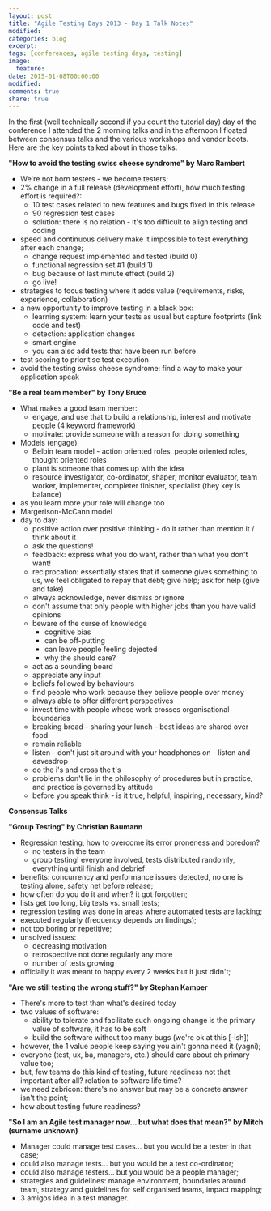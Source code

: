 ```yaml
---
layout: post
title: "Agile Testing Days 2013 - Day 1 Talk Notes"
modified:
categories: blog
excerpt:
tags: [conferences, agile testing days, testing]
image:
  feature:
date: 2015-01-08T00:00:00
modified:
comments: true
share: true
---
```

In the first (well technically second if you count the tutorial day) day of the conference I attended the 2 morning talks and in the afternoon I floated between consensus talks and the various workshops and vendor boots. Here are the key points talked about in those talks.

**"How to avoid the testing swiss cheese syndrome" by Marc Rambert**

* We're not born testers - we become testers;
* 2% change in a full release (development effort), how much testing effort is required?:
  * 10 test cases related to new features and bugs fixed in this release
  * 90 regression test cases
  * solution: there is no relation - it's too difficult to align testing and coding
* speed and continuous delivery make it impossible to test everything after each change;
  * change request implemented and tested (build 0)
  * functional regression set #1 (build 1)
  * bug because of last minute effect (build 2)
  * go live!
* strategies to focus testing where it adds value (requirements, risks, experience, collaboration)
* a new opportunity to improve testing in a black box:
  * learning system: learn your tests as usual but capture footprints (link code and test)
  * detection: application changes
  * smart engine
  * you can also add tests that have been run before
* test scoring to prioritise test execution
* avoid the testing swiss cheese syndrome: find a way to make your application speak

**"Be a real team member" by Tony Bruce**

* What makes a good team member:
  * engage, and use that to build a relationship, interest and motivate people (4 keyword framework)
  * motivate: provide someone with a reason for doing something
* Models (engage)
  * Belbin team model - action oriented roles, people oriented roles, thought oriented roles
  * plant is someone that comes up with the idea
  * resource investigator, co-ordinator, shaper, monitor evaluator, team worker, implementer, completer finisher, specialist (they key is balance)
* as you learn more your role will change too
* Margerison-McCann model
* day to day:
  * positive action over positive thinking - do it rather than mention it / think about it
  * ask the questions!
  * feedback: express what you do want, rather than what you don't want!
  * reciprocation: essentially states that if someone gives something to us, we feel obligated to repay that debt; give help; ask for help (give and take)
  * always acknowledge, never dismiss or ignore
  * don't assume that only people with higher jobs than you have valid opinions
  * beware of the curse of knowledge
    - cognitive bias
    - can be off-putting
    - can leave people feeling dejected
    - why the should care?
  * act as a sounding board
  * appreciate any input
  * beliefs followed by behaviours
  * find people who work because they believe people over money
  * always able to offer different perspectives
  * invest time with people whose work crosses organisational boundaries
  * breaking bread - sharing your lunch - best ideas are shared over food
  * remain reliable
  * listen - don't just sit around with your headphones on - listen and eavesdrop
  * do the i's and cross the t's
  * problems don't lie in the philosophy of procedures but in practice, and practice is governed by attitude
  * before you speak think - is it true, helpful, inspiring, necessary, kind?

**Consensus Talks**

**"Group Testing" by Christian Baumann**

* Regression testing, how to overcome its error proneness and boredom?
  * no testers in the team
  * group testing! everyone involved, tests distributed randomly, everything until finish and debrief
* benefits: concurrency and performance issues detected, no one is testing alone, safety net before release;
* how often do you do it and when? it got forgotten;
* lists get too long, big tests vs. small tests;
* regression testing was done in areas where automated tests are lacking;
* executed regularly (frequency depends on findings);
* not too boring or repetitive;
* unsolved issues:
  * decreasing motivation
  * retrospective not done regularly any more
  * number of tests growing
* officially it was meant to happy every 2 weeks but it just didn't;

**"Are we still testing the wrong stuff?" by Stephan Kamper**

* There's more to test than what's desired today
* two values of software:
  * ability to tolerate and facilitate such ongoing change is the primary value of software, it has to be soft
  * build the software without too many bugs (we're ok at this [-ish])
* however, the 1 value people keep saying you ain't gonna need it (yagni);
* everyone (test, ux, ba, managers, etc.) should care about eh primary value too;
* but, few teams do this kind of testing, future readiness not that important after all? relation to software life time?
* we need zebricon: there's no answer but may be a concrete answer isn't the point;
* how about testing future readiness?

**"So I am an Agile test manager now... but what does that mean?" by Mitch (surname unknown)**

* Manager could manage test cases... but you would be a tester in that case;
* could also manage tests... but you would be a test co-ordinator;
* could also manage testers... but you would be a people manager;
* strategies and guidelines: manage environment, boundaries around team, strategy and guidelines for self organised teams, impact mapping;
* 3 amigos idea in a test manager.
